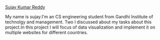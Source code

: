 [Sujay Kumar Reddy](https://github.com/sujaykumarreddy)

My name is sujay.I'm an CS engineering student from Gandhi Institute of technolgy and management.
Two I discussed about my tasks about this project.In this project I will focus of data visualization and implement it on multiple
websites for different countries. 
